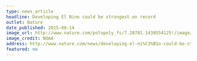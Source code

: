 ```yaml
---
type: news_article
headline: Developing El Nino could be strongest on record
outlet: Nature
date_published: 2015-08-14
image_url: http://www.nature.com/polopoly_fs/7.28781.1439554125!/image/latest_sst.gif_gen/derivatives/landscape_630/latest_sst.gif
image_credit: NOAA
address: http://www.nature.com/news/developing-el-ni%C3%B1o-could-be-strongest-on-record-1.18184
featured: no
---
```

